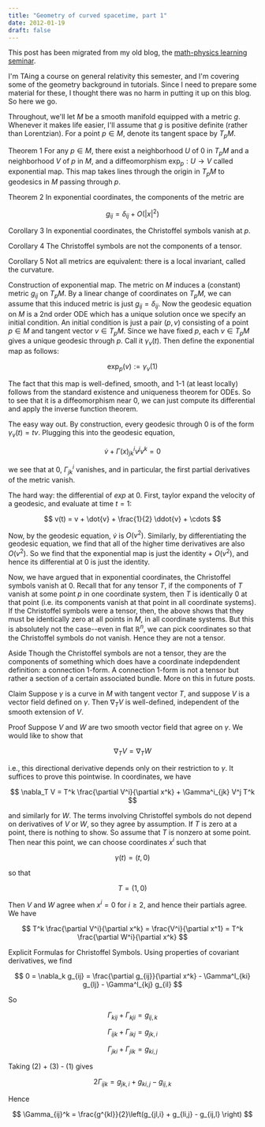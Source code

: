 ```yaml
---
title: "Geometry of curved spacetime, part 1"
date: 2012-01-19
draft: false
---
```


This post has been migrated from my old blog, the [math-physics learning seminar](https://mathphysseminar.blogspot.com/).


I'm TAing a course on general relativity this semester, and I'm covering some of the geometry background in tutorials. Since I need to prepare some material for these, I thought there was no harm in putting it up on this blog. So here we go.


Throughout, we'll let $M$ be a smooth manifold equipped with a metric $g$. Whenever it makes life easier, I'll assume that $g$ is positive definite (rather than Lorentzian). For a point $p \in M$, denote its tangent space by $T_p M$.


Theorem 1 For any $p \in M$, there exist a neighborhood $U$ of 0 in $T_p M$ and a neighborhood $V$ of $p$ in $M$, and a diffeomorphism $\exp_p: U \to V$ called exponential map. This map takes lines through the origin in $T_p M$ to geodesics in $M$ passing through $p$.


Theorem 2 In exponential coordinates, the components of the metric are

$$ g_{ij} = \delta_{ij} + O(|x|^2) $$


Corollary 3 In exponential coordinates, the Christoffel symbols vanish at $p$.


Corollary 4 The Christoffel symbols are not the components of a tensor.


Corollary 5 Not all metrics are equivalent: there is a local invariant, called the curvature.


Construction of exponential map. The metric on $M$ induces a (constant) metric $g_{ij}$ on $T_p M$. By a linear change of coordinates on $T_p M$, we can assume that this induced metric is just $g_{ij} = \delta_{ij}$. Now the geodesic equation on $M$ is a 2nd order ODE which has a unique solution once we specify an initial condition. An initial condition is just a pair $(p,v)$ consisting of a point $p \in M$ and tangent vector $v \in T_p M$. Since we have fixed $p$, each $v \in T_p M$ gives a unique geodesic through $p$. Call it $\gamma_v(t)$. Then define the exponential map as follows:

$$ \exp_p(v) := \gamma_v(1) $$

The fact that this map is well-defined, smooth, and 1-1 (at least locally) follows from the standard existence and uniqueness theorem for ODEs. So to see that it is a diffeomorphism near $0$, we can just compute its differential and apply the inverse function theorem.


The easy way out. By construction, every geodesic through 0 is of the form $\gamma_v(t) = tv$. Plugging this into the geodesic equation,

$$ \dot{v} + \Gamma(x)^i_{jk} v^j v^k = 0 $$

we see that at 0, $\Gamma^i_{jk}$ vanishes, and in particular, the first partial derivatives of the metric vanish.


The hard way: the differential of $exp$ at 0. First, taylor expand the velocity of a geodesic, and evaluate at time $t = 1$:

$$ v(t) = v + \dot{v} + \frac{1}{2} \ddot{v} + \cdots $$

Now, by the geodesic equation, $\dot{v}$ is $O(v^2)$. Similarly, by differentiating the geodesic equation, we find that all of the higher time derivatives are also $O(v^2)$. So we find that the exponential map is just the identity + $O(v^2)$, and hence its differential at 0 is just the identity.


Now, we have argued that in exponential coordinates, the Christoffel symbols vanish at 0. Recall that for any tensor $T$, if the components of $T$ vanish at some point $p$ in one coordinate system, then $T$ is identically 0 at that point (i.e. its components vanish at that point in all coordinate systems). If the Christoffel symbols were a tensor, then, the above shows that they must be identically zero at all points in $M$, in all coordinate systems. But this is absolutely not the case--even in flat $\mathbb{R}^n$, we can pick coordinates so that the Christoffel symbols do not vanish. Hence they are not a tensor.


Aside Though the Christoffel symbols are not a tensor, they are the components of something which does have a coordinate indepdendent definition: a connection 1-form. A connection 1-form is not a tensor but rather a section of a certain associated bundle. More on this in future posts.


Claim Suppose $\gamma$ is a curve in $M$ with tangent vector $T$, and suppose $V$ is a vector field defined on $\gamma$. Then $\nabla_T V$ is well-defined, independent of the smooth extension of $V$.


Proof Suppose $V$ and $W$ are two smooth vector field that agree on $\gamma$. We would like to show that

$$ \nabla_T V = \nabla_T W $$

i.e., this directional derivative depends only on their restriction to $\gamma$. It suffices to prove this pointwise. In coordinates, we have

$$ \nabla_T V = T^k \frac{\partial V^i}{\partial x^k} + \Gamma^i_{jk} V^j T^k $$

and similarly for $W$. The terms involving Christoffel symbols do not depend on derivatives of $V$ or $W$, so they agree by assumption. If $T$ is zero at a point, there is nothing to show. So assume that $T$ is nonzero at some point. Then near this point, we can choose coordinates $x^i$ such that

$$ \gamma(t) = (t, 0) $$

so that

$$ T = (1, 0) $$

Then $V$ and $W$ agree when $x^i = 0$ for $i \geq 2$, and hence their partials agree. We have

$$ T^k \frac{\partial V^i}{\partial x^k} = \frac{V^i}{\partial x^1} = T^k \frac{\partial W^i}{\partial x^k} $$


Explicit Formulas for Christoffel Symbols. Using properties of covariant derivatives, we find

$$ 0 = \nabla_k g_{ij} = \frac{\partial g_{ij}}{\partial x^k} - \Gamma^l_{ki} g_{lj} - \Gamma^l_{kj} g_{il} $$

So

$$ \Gamma_{kij} + \Gamma_{kji} = g_{ij,k} $$

$$ \Gamma_{ijk} + \Gamma_{ikj} = g_{jk,i} $$

$$ \Gamma_{jki} + \Gamma_{jik} = g_{ki,j} $$

Taking (2) + (3) - (1) gives

$$ 2\Gamma_{ijk} = g_{jk,i} + g_{ki,j} - g_{ij,k} $$

Hence

$$ \Gamma_{ij}^k = \frac{g^{kl}}{2}\left(g_{jl,i} + g_{li,j} - g_{ij,l} \right) $$
